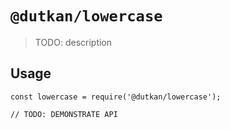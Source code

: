 # `@dutkan/lowercase`

> TODO: description

## Usage

```
const lowercase = require('@dutkan/lowercase');

// TODO: DEMONSTRATE API
```
